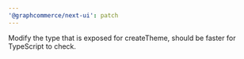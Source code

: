 ```yaml
---
'@graphcommerce/next-ui': patch
---
```


Modify the type that is exposed for createTheme, should be faster for TypeScript to check.
